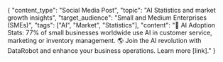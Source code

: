 {
  "content_type": "Social Media Post",
  "topic": "AI Statistics and market growth insights",
  "target_audience": "Small and Medium Enterprises (SMEs)",
  "tags": ["AI", "Market", "Statistics"],
  "content": "🔢 AI Adoption Stats: 77% of small businesses worldwide use AI in customer service, marketing or inventory management. 🌎 Join the AI revolution with DataRobot and enhance your business operations. Learn more [link]."
}